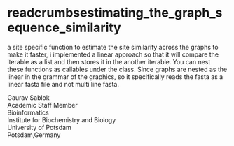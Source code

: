 # readcrumbsestimating_the_graph_sequence_similarity
a site specific function to estimate the site similarity across the graphs to make it faster, i implemented a linear approach so that it will compare the iterable as a list and then stores it in the another iterable. You can nest these functions as callables under the class. Since graphs are nested as the linear in the grammar of the graphics, so it specifically reads the fasta as a linear fasta file and not multi line fasta. 

Gaurav Sablok \
Academic Staff Member \
Bioinformatics \
Institute for Biochemistry and Biology \
University of Potsdam \
Potsdam,Germany
